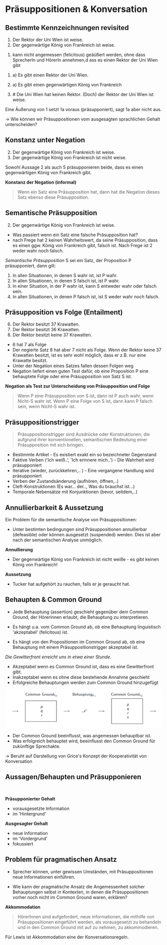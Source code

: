 # Präsuppositionen & Konversation

## Bestimmte Kennzeichnungen revisited

1. Der Rektor der Uni Wien ist weise.
2. Der gegenwärtige König von Frankreich ist weise.

1) kann nicht angemessen (felicitous) geäüßert werden, ohne dass SprecherIn und HörerIn annehmen,d ass es einen Rektor der Uni Wien gibt

1. a) Es gibt einen Rektor der Uni Wien.
2. a) Es gibt einen gegenwärtigen König von Frankreich

3.  \# Die Uni Wien hat keinen Rektor. (Doch) der Rektor der Uni Wien ist weise.

Eine Äußerung von 1 setzt 1a voraus (präsupponiert), sagt 1a aber nicht aus.

-> Wie können wir Präsuppositionen vom ausgesagten sprachlichen Gehalt unterscheiden?

## Konstanz unter Negation

2. Der gegenwärtige König von Frankreich ist weise.
5. Der gegenwärtige König von Frankreich ist nicht weise.

Sowohl Aussage 2 als auch 5 präsupponieren beide, dass es einen gegenwärtigen König von Frankreich gibt.

**Konstanz der Negation (informal)**
> Wenn ein Satz eine Präsupposition hat, dann hat die Negation dieses Satz ebenso diese Präsupposition.

## Semantische Präsupposition

2. Der gegenwärtige König von Frankreich ist weise.
  * Was passiert wenn ein Satz eine falsche Präsupposition hat?
  * nach Frege hat 2 keinen Wahrheitswert, da seine Präsupposition, dass es einen ggw. König von Frankreich gibt, falsch ist. Nach Frege ist 2 weder wahr noch falsch.

*Semantische Präsupposition*
S sei ein Satz, der Proposition P präsupponiert, dann gilt:

1. In allen Situationen, in denen S wahr ist, ist P wahr.
2. In allen Situationen, in denen S falsch ist, ist P wahr.
3. In einer Situation, in der P wahr ist, kann S entweder wahr oder falsch sein.
4. In allen Situationen, in denen P falsch ist, ist S weder wahr noch falsch.

## Präsupposition vs Folge (Entailment)

6. Der Rektor besitzt 37 Krawatten.
7. Der Rektor besitzt 36 Krawatten.
8. Der Rektor besitzt keine 37 Krawatten.
  * 6 hat 7 als Folge
  * Der negierte Satz 8 hat aber 7 nicht als Folge. Wenn der Rektor keine 37 Krawatten besitzt, ist es sehr wohl möglich, dass er z.B. nur eine Krawatte besitzt.
  * Unter der Negation eines Satzes fallen dessen Folgen weg
  * Negation liefert einen guten Test dafür, ob eine Proposition P eine behauptete Folge oder eine Präsupposition von Satz S ist.

**Negation als Test zur Unterscheidung von Präsupposition und Folge**
> Wenn P eine Präsupposition von S ist, dann ist P auch wahr, wenn Nicht-S wahr ist. Wenn P eine Folge von S ist, dann kann P falsch sein, wenn Nicht-S wahr ist.

## Präsuppositionstrigger

> Präsuppositionstrigger sind Ausdrücke oder Konstruktionen, die aufgrund ihrer konventionellen, semantischen Bedeutung einer Präsupposition mit sich bringen.

  * Bestimmte Artikel - Es existiert exakt ein so bezeichneter Gegenstand
  * Faktive Verben ('Ich weiß..', 'Ich erinnere mich..') - Die Wahrheit wird präsupponiert
  * Iterative (wieder, zurückkehren,.. ) - Eine vergangene Handlung wird präsupponiert
  * Verben der Zustandsänderung (aufhören, öffnen,..)
  * Cleft-Konstruktionen (Es war... der.., Was du brauchst ist...)
  * Temporale Nebensätze mit Konjunktionen (bevor, seitdem,..)


## Annullierbarkeit & Aussetzung

Ein Problem für die semantische Analyse von Präsuppositionen:
* Unter bestimten bedingungen sind Präsuppositionen annullierbar (defeasible) oder können ausgesetzt (suspended) werden. Dies ist aber nach der semantischen Analyse unmöglich.

**Annullierung**
* Der gegenwärtige König von Frankreich ist nicht weiße - es gibt keinen König von Frankreich!

**Aussetzung**
* Tucker hat aufgehört zu rauchen, falls er je geraucht hat.

## Behaupten & Common Ground

* Jede Behauptung (assertion) geschieht gegenüber dem Common Ground, der Hörerinnen erlaubt, die Behauptung zu interpretieren.

* Es hängt u.a. vom Common Ground ab, ob eine Behauptung linguistisch 'akzeptabel' (felicitous) ist.

* Es hängt von den Propositionen im Common Ground ab, ob eine Behauptung mit einem Präsuppositionstrigger akzeptabel ist.


*Die Gewitterfront erreicht uns in etwa einer Stunde.*
* Akzeptabel wenn es Common Ground ist, dass es eine Gewitterfront gibt.
* Inakzeptabel wenn es ohne diese bestehende Annahme geschieht
* Erfolgreiche Behauptungen werden zum Common Ground hinzugefügt


 ![Common Ground](../bilder/common_ground.png)


* Der Common Ground beeinflusst, was angemessen behauptbar ist.
* Was erfolgreich behauptet wird, beeinflusst den Common Ground für zukünftige Sprechakte.

-> Beruht auf Darstellung von Grice's Konzept der Kooperativität von Konversation

## Aussagen/Behaupten und Präsupponieren
<br>

**Präsupponierter Gehalt**
* vorausgesetzte Information
* im 'Hintergrund'


**Ausgesagter Gehalt**
* neue Information
* im 'Vordergrund'
* fokussiert


## Problem für pragmatischen Ansatz

* Sprecher können, unter gewissen Umständen, mit Präsuppositionen neue Informationen einführen.

* Wie kann der pragmatische Ansatz die Angemessenheit solcher Behauptungen selbst in Kontexten, in denen die Präsuppositionen vorher noch nicht im Common Ground waren, erklären?

**Akkommodation**
> HörerInnen sind aufgefordert, neue informationen, die mithilfe von Präsuppositionen eingeführt werden, als vorausgesetzt zu behandeln und in den Common Ground mit auf zu nehmen, zu akkommodieren.

Für Lewis ist Akkommodation eine der Konversationsregeln.
